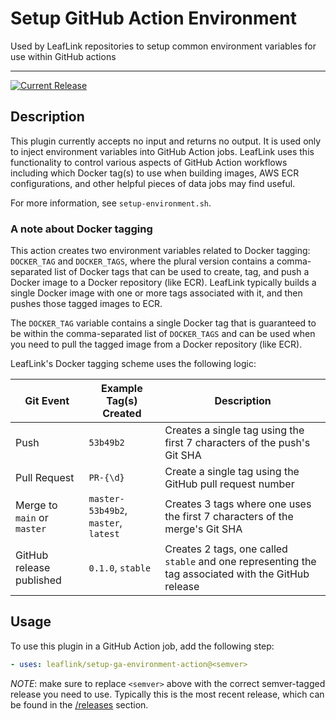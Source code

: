 # Setup GitHub Action Environment

Used by LeafLink repositories to setup common environment variables for use within GitHub actions

---

[![Current Release](https://img.shields.io/badge/release-0.2.2-1eb0fc.svg)](https://github.com/leaflink/setup-ga-environment-action/releases/tag/0.2.2)

## Description

This plugin currently accepts no input and returns no output. It is used only to inject environment variables into GitHub Action jobs. LeafLink uses this functionality to control various aspects of GitHub Action workflows including which Docker tag(s) to use when building images, AWS ECR configurations, and other helpful pieces of data jobs may find useful.

For more information, see `setup-environment.sh`.

### A note about Docker tagging

This action creates two environment variables related to Docker tagging: `DOCKER_TAG` and `DOCKER_TAGS`, where the plural version contains a comma-separated list of Docker tags that can be used to create, tag, and push a Docker image to a Docker repository (like ECR). LeafLink typically builds a single Docker image with one or more tags associated with it, and then pushes those tagged images to ECR.

The `DOCKER_TAG` variable contains a single Docker tag that is guaranteed to be within the comma-separated list of `DOCKER_TAGS` and can be used when you need to pull the tagged image from a Docker repository (like ECR).

LeafLink's Docker tagging scheme uses the following logic:

| Git Event | Example Tag(s) Created | Description |
| --------- | ---------------------- | ----------- |
| Push | `53b49b2` | Creates a single tag using the first 7 characters of the push's Git SHA |
| Pull Request | `PR-{\d}` | Create a single tag using the GitHub pull request number |
| Merge to `main` or `master` | `master-53b49b2`, `master`, `latest` | Creates 3 tags where one uses the first 7 characters of the merge's Git SHA |
| GitHub release published | `0.1.0`, `stable` | Creates 2 tags, one called `stable` and one representing the tag associated with the GitHub release |

## Usage

To use this plugin in a GitHub Action job, add the following step:

```yaml
- uses: leaflink/setup-ga-environment-action@<semver>
```

*NOTE*: make sure to replace `<semver>` above with the correct semver-tagged release you need to use. Typically this is the most recent release, which can be found in the [/releases](/releases) section.
